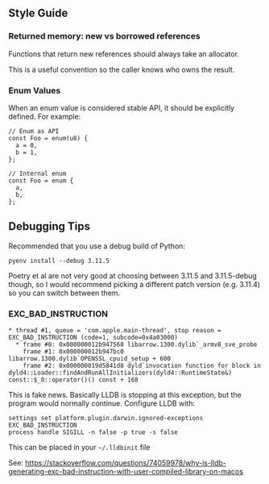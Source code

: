 ## Style Guide

### Returned memory: new vs borrowed references

Functions that return new references should always take an allocator.

This is a useful convention so the caller knows who owns the result.

### Enum Values

When an enum value is considered stable API, it should be explicitly defined. For example:

```zig
// Enum as API
const Foo = enum(u8) {
  a = 0,
  b = 1,
};

// Internal enum
const Foo = enum {
  a,
  b,
};
```

## Debugging Tips

Recommended that you use a debug build of Python:

```
pyenv install --debug 3.11.5
```

Poetry et al are not very good at choosing between 3.11.5 and 3.11.5-debug though, so I would recommend picking a different
patch version (e.g. 3.11.4) so you can switch between them.

### EXC_BAD_INSTRUCTION

```
* thread #1, queue = 'com.apple.main-thread', stop reason = EXC_BAD_INSTRUCTION (code=1, subcode=0x4a03000)
  * frame #0: 0x000000012b947568 libarrow.1300.dylib`_armv8_sve_probe
    frame #1: 0x000000012b947bc0 libarrow.1300.dylib`OPENSSL_cpuid_setup + 600
    frame #2: 0x000000019d5841d8 dyld`invocation function for block in dyld4::Loader::findAndRunAllInitializers(dyld4::RuntimeState&) const::$_0::operator()() const + 168
```

This is fake news. Basically LLDB is stopping at this exception, but the program would normally continue.
Configure LLDB with:

```
settings set platform.plugin.darwin.ignored-exceptions EXC_BAD_INSTRUCTION
process handle SIGILL -n false -p true -s false
```

This can be placed in your `~/.lldbinit` file

See: https://stackoverflow.com/questions/74059978/why-is-lldb-generating-exc-bad-instruction-with-user-compiled-library-on-macos